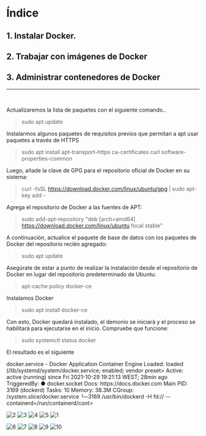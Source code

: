 


# Índice #

## 1. Instalar Docker. ##

## 2. Trabajar con imágenes de Docker ##

## 3. Administrar contenedores de Docker ##

<hr/>
<br/>

<p>Actualizaremos la lista de paquetes con el siguiente comando..</p>

>sudo apt update


<p>Instalarmos algunos paquetes de requisitos previos que permitan a apt usar paquetes a través
de HTTPS</p>

> sudo apt install apt-transport-https ca-certificates curl software-properties-common

<p>Luego, añade la clave de GPG para el repositorio oficial de Docker en su sistema:</p>

> curl -fsSL https://download.docker.com/linux/ubuntu/gpg | sudo apt-key add -

<p>Agrega el repositorio de Docker a las fuentes de APT:</p>

> sudo add-apt-repository "deb [arch=amd64] https://download.docker.com/linux/ubuntu focal stable"

<p>A continuación, actualice el paquete de base de datos con los paquetes de Docker del repositorio recién agregado:</p>

> sudo apt update


<p>Asegúrate de estar a punto de realizar la instalación desde el repositorio de Docker en lugar del repositorio predeterminado de Ubuntu:</p>

> apt-cache policy docker-ce

<p>Instalamos Docker</p>

> sudo apt install docker-ce

<p>Con esto, Docker quedará instalado, el demonio se iniciará y el proceso se habilitará para ejecutarse en el inicio. Compruebe que funcione:</p>

> sudo systemctl status docker

<p>El resultado es el siguiente</p>

<p>docker.service - Docker Application Container Engine
     Loaded: loaded (/lib/systemd/system/docker.service; enabled; vendor preset>
     Active: active (running) since Fri 2021-10-29 19:21:13 WEST; 28min ago
TriggeredBy: ● docker.socket
       Docs: https://docs.docker.com
   Main PID: 3169 (dockerd)
      Tasks: 10
     Memory: 38.3M
     CGroup: /system.slice/docker.service
             └─3169 /usr/bin/dockerd -H fd:// --containerd=/run/containerd/cont>
</p>




![2](https://user-images.githubusercontent.com/73592097/139929327-09744aa7-3850-47ac-8b8e-e565b23f7ee6.png)
![3](https://user-images.githubusercontent.com/73592097/139929330-a05a29a6-2685-454b-a2eb-afe38f1d615c.png)
![4](https://user-images.githubusercontent.com/73592097/139929335-4c7cfa5d-3425-4372-a409-fbfcd9fe19c3.png)
![5](https://user-images.githubusercontent.com/73592097/139929338-482ef84d-637a-4c35-aa24-6ef1b15d0f4d.png)
![1](https://user-images.githubusercontent.com/73592097/139929430-eda714be-ed1e-4649-83e5-631d37ea7a57.png)


![6](https://user-images.githubusercontent.com/73592097/139934580-21963bbc-6e50-490f-a93d-4f451f16f662.png)
![7](https://user-images.githubusercontent.com/73592097/139934602-07f5fd9e-027b-4653-a60e-8017956443eb.png)
![8](https://user-images.githubusercontent.com/73592097/139934609-044f6d8a-852c-498c-9ffb-51f7e21250a6.png)
![9](https://user-images.githubusercontent.com/73592097/139934619-a8e28755-bca8-4ca2-b38b-2ff1211e6f42.png)
![10](https://user-images.githubusercontent.com/73592097/139934624-d799a594-17bd-4801-b9be-91e8b1187a39.png)
